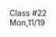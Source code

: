 <div class="lecture1">

<div class="column_date">
<p markdown="block">

Class #22 <br>
Mon,11/19

</p>
</div>
<div class="column_materials">
<p markdown="block">



</p>
</div>

<div class="column_assign">
<p markdown="block">



</p>
</div>

</div>

